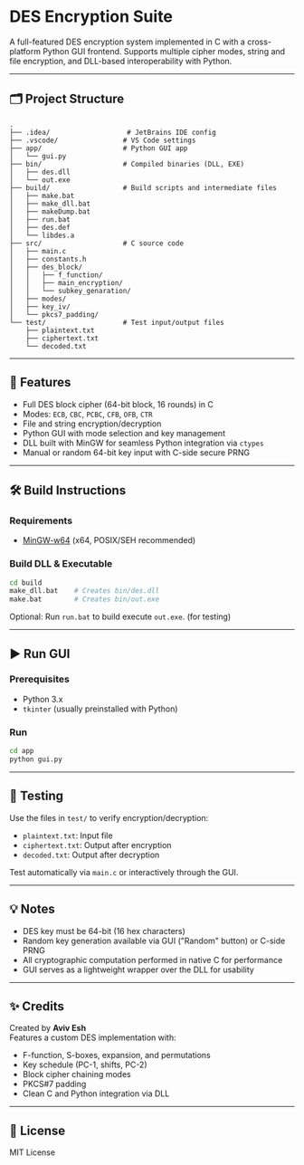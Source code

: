 

# DES Encryption Suite

A full-featured DES encryption system implemented in C with a cross-platform Python GUI frontend. Supports multiple cipher modes, string and file encryption, and DLL-based interoperability with Python.

---

## 🗂 Project Structure

```
.
├── .idea/                   # JetBrains IDE config
├── .vscode/                # VS Code settings
├── app/                    # Python GUI app
│   └── gui.py
├── bin/                    # Compiled binaries (DLL, EXE)
│   ├── des.dll
│   └── out.exe
├── build/                  # Build scripts and intermediate files
│   ├── make.bat
│   ├── make_dll.bat
│   ├── makeDump.bat
│   ├── run.bat
│   ├── des.def
│   └── libdes.a
├── src/                    # C source code
│   ├── main.c
│   ├── constants.h
│   ├── des_block/
│   │   ├── f_function/
│   │   ├── main_encryption/
│   │   └── subkey_genaration/
│   ├── modes/
│   ├── key_iv/
│   └── pkcs7_padding/
└── test/                   # Test input/output files
    ├── plaintext.txt
    ├── ciphertext.txt
    └── decoded.txt
```

---

## 🔐 Features

- Full DES block cipher (64-bit block, 16 rounds) in C
- Modes: `ECB`, `CBC`, `PCBC`, `CFB`, `OFB`, `CTR`
- File and string encryption/decryption
- Python GUI with mode selection and key management
- DLL built with MinGW for seamless Python integration via `ctypes`
- Manual or random 64-bit key input with C-side secure PRNG

---

## 🛠 Build Instructions

### Requirements

- [MinGW-w64](https://github.com/rcpacini/mingw-w64) (x64, POSIX/SEH recommended)

### Build DLL & Executable

```sh
cd build
make_dll.bat    # Creates bin/des.dll
make.bat        # Creates bin/out.exe 
```

Optional: Run `run.bat` to build execute `out.exe`. (for testing)

---

## ▶️ Run GUI

### Prerequisites

- Python 3.x
- `tkinter` (usually preinstalled with Python)

### Run

```sh
cd app
python gui.py
```

---

## 🧪 Testing

Use the files in `test/` to verify encryption/decryption:

- `plaintext.txt`: Input file
- `ciphertext.txt`: Output after encryption
- `decoded.txt`: Output after decryption

Test automatically via `main.c` or interactively through the GUI.

---

## 💡 Notes

- DES key must be 64-bit (16 hex characters)
- Random key generation available via GUI ("Random" button) or C-side PRNG
- All cryptographic computation performed in native C for performance
- GUI serves as a lightweight wrapper over the DLL for usability

---

## ✨ Credits

Created by **Aviv Esh**  
Features a custom DES implementation with:
- F-function, S-boxes, expansion, and permutations
- Key schedule (PC-1, shifts, PC-2)
- Block cipher chaining modes
- PKCS#7 padding
- Clean C and Python integration via DLL

---

## 📜 License

MIT License

